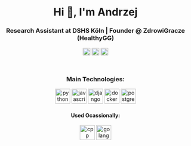 <h1 align="center">Hi 👋, I'm Andrzej</h1>
<h3 align="center">Research Assistant at DSHS Köln | Founder @ ZdrowiGracze (HealthyGG)</h3>

<p align="center">
    <a href="https://www.linkedin.com/in/andrzej-bialecki/" target="blank"><img align="center" src="https://cdn.jsdelivr.net/npm/simple-icons@3.0.1/icons/linkedin.svg" alt="linkedin-andrzej-bialecki" height="20" width="20" /></a>
    <a href="https://twitter.com/Kaszanas" target="blank"><img align="center" src="https://cdn.jsdelivr.net/npm/simple-icons@3.0.1/icons/twitter.svg" alt="twitter-kaszanas" height="20" width="20" /></a>
    <a href="https://www.instagram.com/kaszanas/" target="blank"><img align="center" src="https://cdn.jsdelivr.net/npm/simple-icons@3.0.1/icons/instagram.svg" alt="instagram-kaszanas" height="20" width="20" /></a>
    </p>
<br/>

<h3 align="center">Main Technologies:</h3>
<!-- Python -->
<p align="center">
    <img src="https://devicons.github.io/devicon/devicon.git/icons/python/python-original.svg" alt="python" width="40" height="40"/> <img src="https://devicon.dev/devicon.git/icons/javascript/javascript-original.svg" alt="javascript" width="40" height="40"/> <img src="https://devicon.dev/devicon.git/icons/django/django-original.svg" alt="django" width="40" height="40"/> <img src="https://devicons.github.io/devicon/devicon.git/icons/docker/docker-original-wordmark.svg" alt="docker" width="40" height="40"/> <img src="https://devicon.dev/devicon.git/icons/postgresql/postgresql-original.svg" alt="postgres" width="40" height="40"/>
</p>

<h4 align="center">Used Ocassionally:</h4>
<p align="center">
    <img src="https://devicon.dev/devicon.git/icons/cplusplus/cplusplus-original.svg" alt="cpp" width="40" height="40"/> <img src="https://devicon.dev/devicon.git/icons/go/go-original.svg" alt="golang" width="40" height="40"/>
</p>